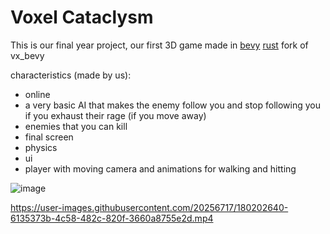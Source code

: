 # Voxel Cataclysm

This is our final year project, our first 3D game made in [bevy](https://bevyengine.org/) [rust](https://www.rust-lang.org/) fork of vx_bevy

characteristics (made by us):
* online
* a very basic AI that makes the enemy follow you and stop following you if you exhaust their rage (if you move away)
* enemies that you can kill
* final screen
* physics
* ui
* player with moving camera and animations for walking and hitting


![image](https://github.com/alexiadltg/voxel-cataclysm/assets/60660439/5a96ed98-d682-420c-a782-bfdb75eb5e2b)


https://user-images.githubusercontent.com/20256717/180202640-6135373b-4c58-482c-820f-3660a8755e2d.mp4
